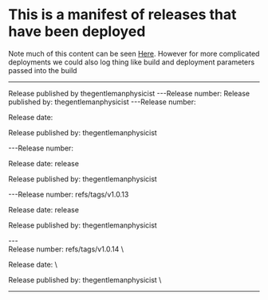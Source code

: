 # This is a manifest of releases that have been deployed

Note much of this content can be seen [Here](https://github.com/thegentlemanphysicist/code_challenge_2021/releases).  However for more complicated deployments we could also log thing like build and deployment parameters passed into the build

---
Release published by  thegentlemanphysicist
---Release number: 
Release published by:  thegentlemanphysicist
---Release number: 

Release date: 

Release published by:  thegentlemanphysicist

---Release number: 

Release date: release

Release published by:  thegentlemanphysicist

---Release number: refs/tags/v1.0.13

Release date: release

Release published by:  thegentlemanphysicist

---\
Release number: refs/tags/v1.0.14 \

Release date:  \

Release published by:  thegentlemanphysicist \

---